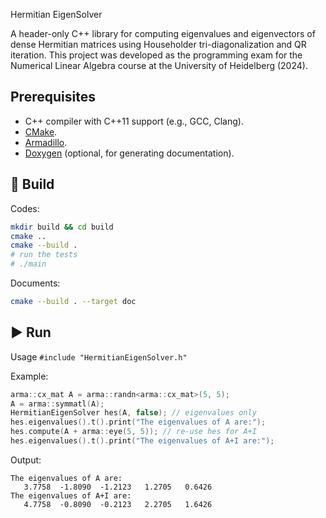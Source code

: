 Hermitian EigenSolver

A header-only C++ library for computing eigenvalues and eigenvectors of dense Hermitian matrices using Householder tri-diagonalization and QR iteration. This project was developed as the programming exam for the Numerical Linear Algebra course at the University of Heidelberg (2024).

## Prerequisites

- C++ compiler with C++11 support (e.g., GCC, Clang).
- [CMake](https://cmake.org/).
- [Armadillo](https://arma.sourceforge.net/download.html).
- [Doxygen](http://www.doxygen.nl/) (optional, for generating documentation).

## 🔧 Build

Codes: 

```bash
mkdir build && cd build
cmake ..
cmake --build .
# run the tests
# ./main
```

Documents:

```bash
cmake --build . --target doc
```

## ▶ Run

Usage `#include "HermitianEigenSolver.h"`

Example:

```c++
arma::cx_mat A = arma::randn<arma::cx_mat>(5, 5);
A = arma::symmatl(A);
HermitianEigenSolver hes(A, false); // eigenvalues only
hes.eigenvalues().t().print("The eigenvalues of A are:");
hes.compute(A + arma::eye(5, 5)); // re-use hes for A+I
hes.eigenvalues().t().print("The eigenvalues of A+I are:");
```

Output:

```
The eigenvalues of A are:
   3.7758  -1.8090  -1.2123   1.2705   0.6426
The eigenvalues of A+I are:
   4.7758  -0.8090  -0.2123   2.2705   1.6426
```

